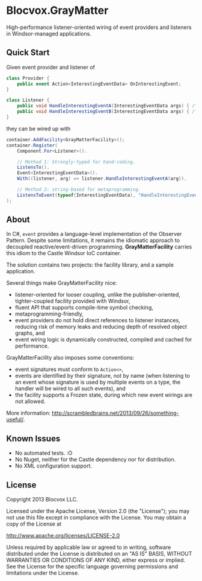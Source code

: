 Blocvox.GrayMatter
==========================
High-performance listener-oriented wiring of event providers and listeners in Windsor-managed applications.

Quick Start
-----------
Given event provider and listener of

```csharp
class Provider {
    public event Action<InterestingEventData> OnInterestingEvent;
}

class Listener {
    public void HandleInterestingEventA(InterestingEventData args) { /* ... */ }
    public void HandleInterestingEventB(InterestingEventData args) { /* ... */ }
}
```

they can be wired up with

```csharp
container.AddFacility<GrayMatterFacility>();
container.Register(
    Component.For<Listener>().

    // Method 1: Strongly-typed for hand-coding.
    ListensTo().
    Event<InterestingEventData>().
    With((listener, arg) => listener.HandleInterestingEventA(arg)).

    // Method 2: string-based for metaprogramming.
    ListensToEvent(typeof(InterestingEventData), "HandleInterestingEventB")
);
```

About
-----
In C#, `event` provides a language-level implementation of the Observer Pattern. Despite some limitations, it remains the idiomatic approach to decoupled reactive/event-driven programming.  **GrayMatterFacility** carries this idiom to the Castle Windsor IoC container.

The solution contains two projects: the facility library, and a sample application.

Several things make GrayMatterFacility nice:
 - listener-oriented for looser coupling, unlike the publisher-oriented, tighter-coupled facility provided with Windsor,
 - fluent API that supports compile-time symbol checking,
 - metaprogramming-friendly,
 - event providers do not hold direct references to listener instances, reducing risk of memory leaks and reducing depth of resolved object graphs, and
 - event wiring logic is dynamically constructed, compiled and cached for performance.

GrayMatterFacility also imposes some conventions:
 - event signatures must conform to `Action<>`,
 - events are identified by their signature, not by name (when listening to an event whose signature is used by multiple events on a type, the handler will be wired to all such events), and
 - the facility supports a Frozen state, during which new event wirings are not allowed.

More information: <http://scrambledbrains.net/2013/09/26/something-useful/>.

Known Issues
------------
 - No automated tests. :O
 - No Nuget, neither for the Castle dependency nor for distribution.
 - No XML configuration support.

License
-------
Copyright 2013 Blocvox LLC.

Licensed under the Apache License, Version 2.0 (the "License");
you may not use this file except in compliance with the License.
You may obtain a copy of the License at

 http://www.apache.org/licenses/LICENSE-2.0

Unless required by applicable law or agreed to in writing, software
distributed under the License is distributed on an "AS IS" BASIS,
WITHOUT WARRANTIES OR CONDITIONS OF ANY KIND, either express or implied.
See the License for the specific language governing permissions and
limitations under the License.
